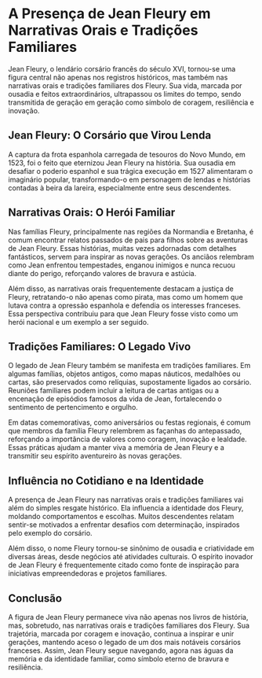 # A Presença de Jean Fleury em Narrativas Orais e Tradições Familiares

Jean Fleury, o lendário corsário francês do século XVI, tornou-se uma figura central não apenas nos registros históricos, mas também nas narrativas orais e tradições familiares dos Fleury. Sua vida, marcada por ousadia e feitos extraordinários, ultrapassou os limites do tempo, sendo transmitida de geração em geração como símbolo de coragem, resiliência e inovação.

## Jean Fleury: O Corsário que Virou Lenda

A captura da frota espanhola carregada de tesouros do Novo Mundo, em 1523, foi o feito que eternizou Jean Fleury na história. Sua ousadia em desafiar o poderio espanhol e sua trágica execução em 1527 alimentaram o imaginário popular, transformando-o em personagem de lendas e histórias contadas à beira da lareira, especialmente entre seus descendentes.

## Narrativas Orais: O Herói Familiar

Nas famílias Fleury, principalmente nas regiões da Normandia e Bretanha, é comum encontrar relatos passados de pais para filhos sobre as aventuras de Jean Fleury. Essas histórias, muitas vezes adornadas com detalhes fantásticos, servem para inspirar as novas gerações. Os anciãos relembram como Jean enfrentou tempestades, enganou inimigos e nunca recuou diante do perigo, reforçando valores de bravura e astúcia.

Além disso, as narrativas orais frequentemente destacam a justiça de Fleury, retratando-o não apenas como pirata, mas como um homem que lutava contra a opressão espanhola e defendia os interesses franceses. Essa perspectiva contribuiu para que Jean Fleury fosse visto como um herói nacional e um exemplo a ser seguido.

## Tradições Familiares: O Legado Vivo

O legado de Jean Fleury também se manifesta em tradições familiares. Em algumas famílias, objetos antigos, como mapas náuticos, medalhões ou cartas, são preservados como relíquias, supostamente ligados ao corsário. Reuniões familiares podem incluir a leitura de cartas antigas ou a encenação de episódios famosos da vida de Jean, fortalecendo o sentimento de pertencimento e orgulho.

Em datas comemorativas, como aniversários ou festas regionais, é comum que membros da família Fleury relembrem as façanhas do antepassado, reforçando a importância de valores como coragem, inovação e lealdade. Essas práticas ajudam a manter viva a memória de Jean Fleury e a transmitir seu espírito aventureiro às novas gerações.

## Influência no Cotidiano e na Identidade

A presença de Jean Fleury nas narrativas orais e tradições familiares vai além do simples resgate histórico. Ela influencia a identidade dos Fleury, moldando comportamentos e escolhas. Muitos descendentes relatam sentir-se motivados a enfrentar desafios com determinação, inspirados pelo exemplo do corsário.

Além disso, o nome Fleury tornou-se sinônimo de ousadia e criatividade em diversas áreas, desde negócios até atividades culturais. O espírito inovador de Jean Fleury é frequentemente citado como fonte de inspiração para iniciativas empreendedoras e projetos familiares.

## Conclusão

A figura de Jean Fleury permanece viva não apenas nos livros de história, mas, sobretudo, nas narrativas orais e tradições familiares dos Fleury. Sua trajetória, marcada por coragem e inovação, continua a inspirar e unir gerações, mantendo aceso o legado de um dos mais notáveis corsários franceses. Assim, Jean Fleury segue navegando, agora nas águas da memória e da identidade familiar, como símbolo eterno de bravura e resiliência.